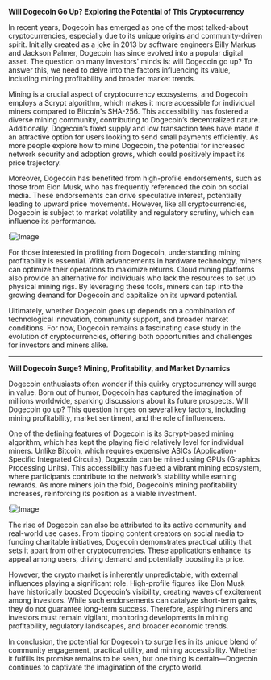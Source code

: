 **Will Dogecoin Go Up? Exploring the Potential of This Cryptocurrency**

In recent years, Dogecoin has emerged as one of the most talked-about cryptocurrencies, especially due to its unique origins and community-driven spirit. Initially created as a joke in 2013 by software engineers Billy Markus and Jackson Palmer, Dogecoin has since evolved into a popular digital asset. The question on many investors' minds is: will Dogecoin go up? To answer this, we need to delve into the factors influencing its value, including mining profitability and broader market trends.

Mining is a crucial aspect of cryptocurrency ecosystems, and Dogecoin employs a Scrypt algorithm, which makes it more accessible for individual miners compared to Bitcoin's SHA-256. This accessibility has fostered a diverse mining community, contributing to Dogecoin’s decentralized nature. Additionally, Dogecoin’s fixed supply and low transaction fees have made it an attractive option for users looking to send small payments efficiently. As more people explore how to mine Dogecoin, the potential for increased network security and adoption grows, which could positively impact its price trajectory.

Moreover, Dogecoin has benefited from high-profile endorsements, such as those from Elon Musk, who has frequently referenced the coin on social media. These endorsements can drive speculative interest, potentially leading to upward price movements. However, like all cryptocurrencies, Dogecoin is subject to market volatility and regulatory scrutiny, which can influence its performance.

!![Image](https://github.com/user-attachments/assets/3be06921-4469-491d-bd37-5f14c53422b7)

For those interested in profiting from Dogecoin, understanding mining profitability is essential. With advancements in hardware technology, miners can optimize their operations to maximize returns. Cloud mining platforms also provide an alternative for individuals who lack the resources to set up physical mining rigs. By leveraging these tools, miners can tap into the growing demand for Dogecoin and capitalize on its upward potential.

Ultimately, whether Dogecoin goes up depends on a combination of technological innovation, community support, and broader market conditions. For now, Dogecoin remains a fascinating case study in the evolution of cryptocurrencies, offering both opportunities and challenges for investors and miners alike.

---

**Will Dogecoin Surge? Mining, Profitability, and Market Dynamics**

Dogecoin enthusiasts often wonder if this quirky cryptocurrency will surge in value. Born out of humor, Dogecoin has captured the imagination of millions worldwide, sparking discussions about its future prospects. Will Dogecoin go up? This question hinges on several key factors, including mining profitability, market sentiment, and the role of influencers.

One of the defining features of Dogecoin is its Scrypt-based mining algorithm, which has kept the playing field relatively level for individual miners. Unlike Bitcoin, which requires expensive ASICs (Application-Specific Integrated Circuits), Dogecoin can be mined using GPUs (Graphics Processing Units). This accessibility has fueled a vibrant mining ecosystem, where participants contribute to the network’s stability while earning rewards. As more miners join the fold, Dogecoin’s mining profitability increases, reinforcing its position as a viable investment.

!![Image](https://github.com/user-attachments/assets/3be06921-4469-491d-bd37-5f14c53422b7)

The rise of Dogecoin can also be attributed to its active community and real-world use cases. From tipping content creators on social media to funding charitable initiatives, Dogecoin demonstrates practical utility that sets it apart from other cryptocurrencies. These applications enhance its appeal among users, driving demand and potentially boosting its price.

However, the crypto market is inherently unpredictable, with external influences playing a significant role. High-profile figures like Elon Musk have historically boosted Dogecoin’s visibility, creating waves of excitement among investors. While such endorsements can catalyze short-term gains, they do not guarantee long-term success. Therefore, aspiring miners and investors must remain vigilant, monitoring developments in mining profitability, regulatory landscapes, and broader economic trends.

In conclusion, the potential for Dogecoin to surge lies in its unique blend of community engagement, practical utility, and mining accessibility. Whether it fulfills its promise remains to be seen, but one thing is certain—Dogecoin continues to captivate the imagination of the crypto world.